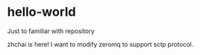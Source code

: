 # hello-world
Just to familiar with repository

zhchai is here! I want to modify zeromq to support sctp protocol.
